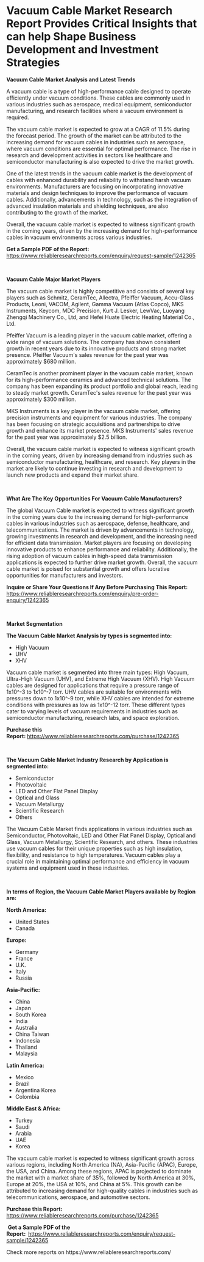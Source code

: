 <p><h1>Vacuum Cable Market Research Report Provides Critical Insights that can help Shape Business Development and Investment Strategies</h1></p><p><strong>Vacuum Cable Market Analysis and Latest Trends</strong></p>
<p><p>A vacuum cable is a type of high-performance cable designed to operate efficiently under vacuum conditions. These cables are commonly used in various industries such as aerospace, medical equipment, semiconductor manufacturing, and research facilities where a vacuum environment is required.</p><p>The vacuum cable market is expected to grow at a CAGR of 11.5% during the forecast period. The growth of the market can be attributed to the increasing demand for vacuum cables in industries such as aerospace, where vacuum conditions are essential for optimal performance. The rise in research and development activities in sectors like healthcare and semiconductor manufacturing is also expected to drive the market growth.</p><p>One of the latest trends in the vacuum cable market is the development of cables with enhanced durability and reliability to withstand harsh vacuum environments. Manufacturers are focusing on incorporating innovative materials and design techniques to improve the performance of vacuum cables. Additionally, advancements in technology, such as the integration of advanced insulation materials and shielding techniques, are also contributing to the growth of the market.</p><p>Overall, the vacuum cable market is expected to witness significant growth in the coming years, driven by the increasing demand for high-performance cables in vacuum environments across various industries.</p></p>
<p><strong>Get a Sample PDF of the Report:&nbsp;</strong> <a href="https://www.reliableresearchreports.com/enquiry/request-sample/1242365">https://www.reliableresearchreports.com/enquiry/request-sample/1242365</a></p>
<p>&nbsp;</p>
<p><strong>Vacuum Cable Major Market Players</strong></p>
<p><p>The vacuum cable market is highly competitive and consists of several key players such as Schmitz, CeramTec, Allectra, Pfeiffer Vacuum, Accu-Glass Products, Leoni, VACOM, Agilent, Gamma Vacuum (Atlas Copco), MKS Instruments, Keycom, MDC Precision, Kurt J. Lesker, LewVac, Luoyang Zhengqi Machinery Co., Ltd, and Hefei Huate Electric Heating Material Co., Ltd.</p><p>Pfeiffer Vacuum is a leading player in the vacuum cable market, offering a wide range of vacuum solutions. The company has shown consistent growth in recent years due to its innovative products and strong market presence. Pfeiffer Vacuum's sales revenue for the past year was approximately $680 million.</p><p>CeramTec is another prominent player in the vacuum cable market, known for its high-performance ceramics and advanced technical solutions. The company has been expanding its product portfolio and global reach, leading to steady market growth. CeramTec's sales revenue for the past year was approximately $300 million.</p><p>MKS Instruments is a key player in the vacuum cable market, offering precision instruments and equipment for various industries. The company has been focusing on strategic acquisitions and partnerships to drive growth and enhance its market presence. MKS Instruments' sales revenue for the past year was approximately $2.5 billion.</p><p>Overall, the vacuum cable market is expected to witness significant growth in the coming years, driven by increasing demand from industries such as semiconductor manufacturing, healthcare, and research. Key players in the market are likely to continue investing in research and development to launch new products and expand their market share.</p></p>
<p>&nbsp;</p>
<p><strong>What Are The Key Opportunities For Vacuum Cable Manufacturers?</strong></p>
<p><p>The global Vacuum Cable market is expected to witness significant growth in the coming years due to the increasing demand for high-performance cables in various industries such as aerospace, defense, healthcare, and telecommunications. The market is driven by advancements in technology, growing investments in research and development, and the increasing need for efficient data transmission. Market players are focusing on developing innovative products to enhance performance and reliability. Additionally, the rising adoption of vacuum cables in high-speed data transmission applications is expected to further drive market growth. Overall, the vacuum cable market is poised for substantial growth and offers lucrative opportunities for manufacturers and investors.</p></p>
<p><strong>Inquire or Share Your Questions If Any Before Purchasing This Report:</strong> <a href="https://www.reliableresearchreports.com/enquiry/pre-order-enquiry/1242365">https://www.reliableresearchreports.com/enquiry/pre-order-enquiry/1242365</a></p>
<p>&nbsp;</p>
<p><strong>Market Segmentation</strong></p>
<p><strong>The Vacuum Cable Market Analysis by types is segmented into:</strong></p>
<p><ul><li>High Vacuum</li><li>UHV</li><li>XHV</li></ul></p>
<p><p>Vacuum cable market is segmented into three main types: High Vacuum, Ultra-High Vacuum (UHV), and Extreme High Vacuum (XHV). High Vacuum cables are designed for applications that require a pressure range of 1x10^-3 to 1x10^-7 torr. UHV cables are suitable for environments with pressures down to 1x10^-9 torr, while XHV cables are intended for extreme conditions with pressures as low as 1x10^-12 torr. These different types cater to varying levels of vacuum requirements in industries such as semiconductor manufacturing, research labs, and space exploration.</p></p>
<p><strong>Purchase this Report:&nbsp;</strong><a href="https://www.reliableresearchreports.com/purchase/1242365">https://www.reliableresearchreports.com/purchase/1242365</a></p>
<p>&nbsp;</p>
<p><strong>The Vacuum Cable Market Industry Research by Application is segmented into:</strong></p>
<p><ul><li>Semiconductor</li><li>Photovoltaic</li><li>LED and Other Flat Panel Display</li><li>Optical and Glass</li><li>Vacuum Metallurgy</li><li>Scientific Research</li><li>Others</li></ul></p>
<p><p>The Vacuum Cable Market finds applications in various industries such as Semiconductor, Photovoltaic, LED and Other Flat Panel Display, Optical and Glass, Vacuum Metallurgy, Scientific Research, and others. These industries use vacuum cables for their unique properties such as high insulation, flexibility, and resistance to high temperatures. Vacuum cables play a crucial role in maintaining optimal performance and efficiency in vacuum systems and equipment used in these industries.</p></p>
<p>&nbsp;</p>
<p><strong>In terms of Region, the Vacuum Cable Market Players available by Region are:</strong></p>
<p>
    <p> <strong> North America: </strong>
        <ul>
            <li>United States</li>
            <li>Canada</li>
        </ul>
        </p> 
    <p> <strong> Europe: </strong>
        <ul>
            <li>Germany</li>
            <li>France</li>
            <li>U.K.</li>
            <li>Italy</li>
            <li>Russia</li>
        </ul>
        </p> 
    <p> <strong> Asia-Pacific: </strong>
        <ul>
            <li>China</li>
            <li>Japan</li>
            <li>South Korea</li>
            <li>India</li>
            <li>Australia</li>
            <li>China Taiwan</li>
            <li>Indonesia</li>
            <li>Thailand</li>
            <li>Malaysia</li>
        </ul>
        </p> 
    <p> <strong> Latin America: </strong>
        <ul>
            <li>Mexico</li>
            <li>Brazil</li>
            <li>Argentina Korea</li>
            <li>Colombia</li>
        </ul>
        </p> 
    <p> <strong> Middle East & Africa: </strong>
        <ul>
            <li>Turkey</li>
            <li>Saudi</li>
            <li>Arabia</li>
            <li>UAE</li>
            <li>Korea</li>
        </ul>
    </p>
    </p>
<p><p>The vacuum cable market is expected to witness significant growth across various regions, including North America (NA), Asia-Pacific (APAC), Europe, the USA, and China. Among these regions, APAC is projected to dominate the market with a market share of 35%, followed by North America at 30%, Europe at 20%, the USA at 10%, and China at 5%. This growth can be attributed to increasing demand for high-quality cables in industries such as telecommunications, aerospace, and automotive sectors.</p></p>
<p><strong>Purchase this Report: </strong><a href="https://www.reliableresearchreports.com/purchase/1242365">https://www.reliableresearchreports.com/purchase/1242365</a></p>
<p>&nbsp;<strong>Get a Sample PDF of the Report:&nbsp;&nbsp;</strong><a href="https://www.reliableresearchreports.com/enquiry/request-sample/1242365">https://www.reliableresearchreports.com/enquiry/request-sample/1242365</a></p>
<p><strong></strong></p>
<p>Check more reports on https://www.reliableresearchreports.com/</p>